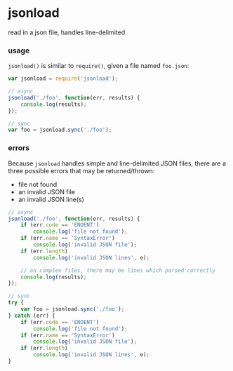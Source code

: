 # jsonload

read in a json file, handles line-delimited


### usage

`jsonload()` is similar to `require()`, given a file named `foo.json`:

```javascript
var jsonload = require('jsonload');

// async
jsonload('./foo', function(err, results) {
    console.log(results);
});

// sync
var foo = jsonload.sync('./foo');
```

### errors

Because `jsonload` handles simple and line-delimited JSON files, there are a three possible errors that may be returned/thrown:

 - file not found
 - an invalid JSON file
 - an invalid JSON line(s)


```javascript
// async
jsonload('./foo', function(err, results) {
    if (err.code == 'ENOENT')
        console.log('file not found');
    if (err.name == 'SyntaxError')
        console.log('invalid JSON file');
    if (err.length)
        console.log('invalid JSON lines', e);

    // on complex files, there may be lines which parsed correctly
    console.log(results);
});

// sync
try {
    var foo = jsonload.sync('./foo');
} catch (err) {
    if (err.code == 'ENOENT')
        console.log('file not found');
    if (err.name == 'SyntaxError')
        console.log('invalid JSON file');
    if (err.length)
        console.log('invalid JSON lines', e);
}
```
